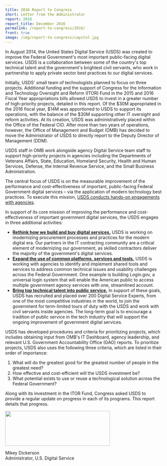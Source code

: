 ```yaml
---
title: 2016 Report to Congress
short: Letter from the Administrator
report: 2016
report_title: December 2016
permalink: /report-to-congress/2016/
front: true
image: /img/report-to-congress/capitol.jpg
---
```

In August 2014, the United States Digital Service (USDS) was created to improve the Federal Government's most important public-facing digital services. USDS is a collaboration between some of the country's top technical talent and the government's brightest civil servants, who work in partnership to apply private sector best practices to our digital services.

Initially, USDS' small team of technologists planned to focus on three projects. Additional funding and the support of Congress for the Information and Technology Oversight and Reform (ITOR) Fund in the 2015 and 2016 Fiscal Year appropriations bills allowed USDS to invest in a greater number of high-priority projects, detailed in this report. Of the $30M appropriated in the 2016 fiscal year, $14M was apportioned to USDS to support its operations, with the balance of the $30M supporting other IT oversight and reform activities. At its creation, USDS was administratively placed within the Office of the Federal CIO. After more than two years of operations, however, the Office of Management and Budget (OMB) has decided to move the Administrator of USDS to directly report to the Deputy Director of Management (DDM).

USDS staff in OMB work alongside agency Digital Service team staff to support high-priority projects in agencies including the Departments of Veterans Affairs, State, Education, Homeland Security, Health and Human Services, Defense, the Internal Revenue Service, and the Small Business Administration.

The central focus of USDS is on the measurable improvement of the performance and cost-effectiveness of important, public-facing Federal Government digital services – via the application of modern technology best practices. To execute this mission, [USDS conducts hands-on engagements with agencies](/report-to-congress/2016/projects/).

In support of its core mission of improving the performance and cost-effectiveness of important government digital services, the USDS engages in three additional activities:

- **[Rethink how we build and buy digital services.](/report-to-congress/2016/procurement/)**  USDS is working on modernizing procurement processes and practices for the modern digital era.  Our partners in the IT contracting community are a critical element of modernizing our government, as skilled contractors deliver the majority of the government's digital services.
- **[Expand the use of common platforms, services and tools.](/report-to-congress/2016/hiring-talent/)**  USDS is working with agencies to identify and implement shared tools and services to address common technical issues and usability challenges across the Federal Government. One example is building Login.gov, a universal login system that will enable the American public to access multiple government agency services with one, streamlined account.
- **[Bring top technical talent into public service.](/report-to-congress/2016/shared-services/)**  In support of these goals, USDS has recruited and placed over 200 Digital Service Experts, from one of the most competitive industries in the world, to join the government for term-limited tours of duty with the USDS and work with civil servants inside agencies. The long-term goal is to encourage a tradition of public service in the tech industry that will support the ongoing improvement of government digital services.

USDS has developed procedures and criteria for prioritizing projects, which includes obtaining input from OMB's IT Dashboard, agency leadership, and relevant U.S. Government Accountability Office (GAO) reports. To prioritize projects, USDS also uses the following three criteria, which are listed in their order of importance:

 1. What will do the greatest good for the greatest number of people in the greatest need?
 2. How effective and cost-efficient will the USDS investment be?
 3. What potential exists to use or reuse a technological solution across the Federal Government?

Along with its investment in the ITOR Fund, Congress asked USDS to provide a regular update on progress in each of its programs. This report details that progress.

<img src="/img/report-to-congress/2016/sig.png" width="337" height="112" />

Mikey Dickerson  
Administrator, U.S. Digital Service

